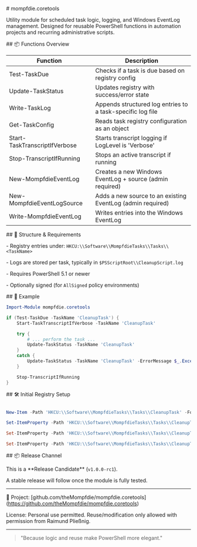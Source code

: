 \# mompfdie.coretools



Utility module for scheduled task logic, logging, and Windows EventLog management. Designed for reusable PowerShell functions in automation projects and recurring administrative scripts.



\## 📦 Functions Overview


| Function                        | Description                                                  |
|--------------------------------|--------------------------------------------------------------|
| Test-TaskDue                   | Checks if a task is due based on registry config             |
| Update-TaskStatus              | Updates registry with success/error state                    |
| Write-TaskLog                  | Appends structured log entries to a task-specific log file   |
| Get-TaskConfig                 | Reads task registry configuration as an object               |
| Start-TaskTranscriptIfVerbose | Starts transcript logging if LogLevel is 'Verbose'           |
| Stop-TranscriptIfRunning       | Stops an active transcript if running                        |
| New-MompfdieEventLog           | Creates a new Windows EventLog + source (admin required)     |
| New-MompfdieEventLogSource     | Adds a new source to an existing EventLog (admin required)   |
| Write-MompfdieEventLog         | Writes entries into the Windows EventLog                    |



\## 🧱 Structure \& Requirements



\- Registry entries under: `HKCU:\\Software\\MompfdieTasks\\Tasks\\<TaskName>`

\- Logs are stored per task, typically in `$PSScriptRoot\\CleanupScript.log`

\- Requires PowerShell 5.1 or newer

\- Optionally signed (for `AllSigned` policy environments)



\## 🧪 Example

```powershell
Import-Module mompfdie.coretools

if (Test-TaskDue -TaskName 'CleanupTask') {
    Start-TaskTranscriptIfVerbose -TaskName 'CleanupTask'

    try {
        # ... perform the task ...
        Update-TaskStatus -TaskName 'CleanupTask'
    }
    catch {
        Update-TaskStatus -TaskName 'CleanupTask' -ErrorMessage $_.Exception.Message
    }

    Stop-TranscriptIfRunning
}
```



\## 🛠 Initial Registry Setup

```powershell

New-Item -Path 'HKCU:\\Software\\MompfdieTasks\\Tasks\\CleanupTask' -Force | Out-Null

Set-ItemProperty -Path 'HKCU:\\Software\\MompfdieTasks\\Tasks\\CleanupTask' -Name 'IntervalMinutes' -Value 240

Set-ItemProperty -Path 'HKCU:\\Software\\MompfdieTasks\\Tasks\\CleanupTask' -Name 'Enabled' -Value 1

Set-ItemProperty -Path 'HKCU:\\Software\\MompfdieTasks\\Tasks\\CleanupTask' -Name 'LogLevel' -Value 'Verbose'

```



\## 📦 Release Channel

This is a \*\*Release Candidate\*\* (`v1.0.0-rc1`).

A stable release will follow once the module is fully tested.



---



📁 Project: \[github.com/theMompfdie/mompfdie.coretools](https://github.com/theMompfdie/mompfdie.coretools)



License: Personal use permitted. Reuse/modification only allowed with permission from Raimund Pließnig.



---



> "Because logic and reuse make PowerShell more elegant."

